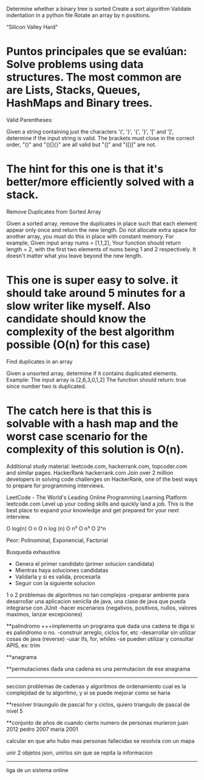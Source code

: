 Determine whether a binary tree is sorted
Create a sort algorithm
Validate indentation in a python file
Rotate an array by n positions.
 
“Silicon Valley Hard”
 
Puntos principales que se evalúan: Solve problems using data structures.  The most common are are Lists, Stacks, Queues, HashMaps and Binary trees.
=============================================================================

Valid Parentheses:

Given a string containing just the characters '(', ')', '{', '}', '[' and ']', determine if the input string is valid.
The brackets must close in the correct order, "()" and "()[]{}" are all valid but "(]" and "([)]" are not.

The hint for this one is that it's better/more efficiently solved with a stack.
=============================================================================

Remove Duplicates from Sorted Array

Given a sorted array, remove the duplicates in place such that each element appear only once and return the new length.
Do not allocate extra space for another array, you must do this in place with constant memory.
For example,
Given input array nums = [1,1,2],
Your function should return length = 2, with the first two elements of nums being 1 and 2 respectively. It doesn't matter what you leave beyond the new length.
 
This one is super easy to solve. it should take around 5 minutes for a slow writer like myself. Also candidate should know the complexity of the best algorithm possible (O(n) for this case)
=============================================================================
 
Find duplicates in an array
 
Given a unsorted array, determine if it contains duplicated elements.
Example:
The input array is [2,6,3,0,1,2]
The function should return: true since number two is duplicated.
 
The catch here is that this is solvable with a hash map and the worst case scenario for the complexity of this solution is O(n).
=============================================================================
 
Additional study material: leetcode.com,  hackerrank.com, topcoder.com and similar pages. 
 	HackerRank
hackerrank.com
Join over 2 million developers in solving code challenges on HackerRank, one of the best ways to prepare for programming interviews.

LeetCode - The World's Leading Online Programming Learning Platform
leetcode.com
Level up your coding skills and quickly land a job. This is the best place to expand your knowledge and get prepared for your next interview.

 

O log(n)
O n
O n log (n)
O n²
O n³
O 2^n

Peor: Polinominal, Exponencial, Factorial


Busqueda exhaustiva
- Genera el primer candidato (primer solucion candidata)
- Mientras haya soluciones candidatas
- Validarla y si es valida, procesarla
- Seguir con la siguiente solucion


1 o 2 problemas de algoritmos no tan complejos
-preparar ambiente para desarrollar una aplicacion seniclla de java, una clase de java que pueda integrarse con JUnit
-hacer escenarios (negativos, positivos, nullos, valores maximos, lanzar excepciones)

**palindromo
+++implementa un programa que dada una cadena te diga si es palindromo o no.
-construir arreglo, ciclos for, etc
-desarrollar sin utilizar cosas de java (reverse)
-usar ifs, for, whiles
-se pueden utilizar y consultar APIS, ex: trim

**anagrama

**permutaciones
dada una cadena es una permutacion de ese anagrama


--------------
seccion problemas de cadenas y algoritmos de ordenamiento
cual es la complejidad de tu algoritmo, y si se puede mejorar como se haria

**resolver triaungulo de pascal
for y ciclos,
quiero triangulo de pascal de nivel 5

**conjunto de años de cuando cierto numero de personas murieron
juan 2012
pedro 2007
maria 2001

calcular en que año hubo mas personas fallecidas
se resolvia con un mapa

unir 2 objetos json, unirlos sin que se repita la informacion


---
liga de un sistema online


